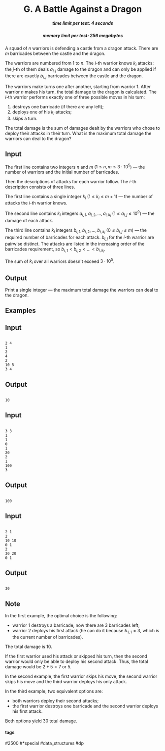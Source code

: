 <h1 style='text-align: center;'> G. A Battle Against a Dragon</h1>

<h5 style='text-align: center;'>time limit per test: 4 seconds</h5>
<h5 style='text-align: center;'>memory limit per test: 256 megabytes</h5>

A squad of $n$ warriors is defending a castle from a dragon attack. There are $m$ barricades between the castle and the dragon.

The warriors are numbered from $1$ to $n$. The $i$-th warrior knows $k_i$ attacks: the $j$-th of them deals $a_{i,j}$ damage to the dragon and can only be applied if there are exactly $b_{i,j}$ barricades between the castle and the dragon.

The warriors make turns one after another, starting from warrior $1$. After warrior $n$ makes his turn, the total damage to the dragon is calculated. The $i$-th warrior performs exactly one of three possible moves in his turn:

1. destroys one barricade (if there are any left);
2. deploys one of his $k_i$ attacks;
3. skips a turn.

The total damage is the sum of damages dealt by the warriors who chose to deploy their attacks in their turn. What is the maximum total damage the warriors can deal to the dragon?

## Input

The first line contains two integers $n$ and $m$ ($1 \le n, m \le 3 \cdot 10^5$) — the number of warriors and the initial number of barricades.

Then the descriptions of attacks for each warrior follow. The $i$-th description consists of three lines.

The first line contains a single integer $k_i$ ($1 \le k_i \le m + 1$) — the number of attacks the $i$-th warrior knows.

The second line contains $k_i$ integers $a_{i,1}, a_{i,2}, \dots, a_{i,k_i}$ ($1 \le a_{i,j} \le 10^9$) — the damage of each attack.

The third line contains $k_i$ integers $b_{i,1}, b_{i,2}, \dots, b_{i,k_i}$ ($0 \le b_{i,j} \le m$) — the required number of barricades for each attack. $b_{i,j}$ for the $i$-th warrior are pairwise distinct. The attacks are listed in the increasing order of the barricades requirement, so $b_{i,1} < b_{i,2} < \dots < b_{i,k_i}$.

The sum of $k_i$ over all warriors doesn't exceed $3 \cdot 10^5$.

## Output

Print a single integer — the maximum total damage the warriors can deal to the dragon.

## Examples

## Input


```

2 4
1
2
4
2
10 5
3 4

```
## Output


```

10

```
## Input


```

3 3
1
1
0
1
20
2
1
100
3

```
## Output


```

100

```
## Input


```

2 1
2
10 10
0 1
2
30 20
0 1

```
## Output


```

30

```
## Note

In the first example, the optimal choice is the following: 

* warrior $1$ destroys a barricade, now there are $3$ barricades left;
* warrior $2$ deploys his first attack (he can do it because $b_{1,1}=3$, which is the current number of barricades).

The total damage is $10$.

If the first warrior used his attack or skipped his turn, then the second warrior would only be able to deploy his second attack. Thus, the total damage would be $2+5=7$ or $5$.

In the second example, the first warrior skips his move, the second warrior skips his move and the third warrior deploys his only attack.

In the third example, two equivalent options are: 

* both warriors deploy their second attacks;
* the first warrior destroys one barricade and the second warrior deploys his first attack.

Both options yield $30$ total damage.



#### tags 

#2500 #*special #data_structures #dp 